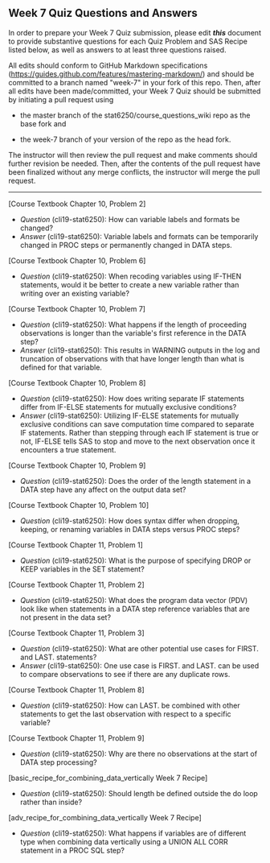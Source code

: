 ## Week 7 Quiz Questions and Answers

In order to prepare your Week 7 Quiz submission, please edit ***this*** document to provide substantive questions for each Quiz Problem and SAS Recipe listed below, as well as answers to at least three questions raised.

All edits should conform to GitHub Markdown specifications (https://guides.github.com/features/mastering-markdown/) and should be committed to a branch named "week-7" in your fork of this repo. Then, after all edits have been made/committed, your Week 7 Quiz should be submitted by initiating a pull request using

- the master branch of the stat6250/course_questions_wiki repo as the base fork and

- the week-7 branch of your version of the repo as the head fork.

The instructor will then review the pull request and make comments should further revision be needed. Then, after the contents of the pull request have been finalized without any merge conflicts, the instructor will merge the pull request.

********************************************************************************



[Course Textbook Chapter 10, Problem 2]
- *Question* (cli19-stat6250): How can variable labels and formats be changed? 
- *Answer* (cli19-stat6250): Variable labels and formats can be temporarily changed in PROC steps or permanently changed in DATA steps.



[Course Textbook Chapter 10, Problem 6]
- *Question* (cli19-stat6250): When recoding variables using IF-THEN statements, would it be better to create a new variable rather than writing over an existing variable?



[Course Textbook Chapter 10, Problem 7]
- *Question* (cli19-stat6250): What happens if the length of proceeding observations is longer than the variable's first reference in the DATA step?
- *Answer* (cli19-stat6250): This results in WARNING outputs in the log and truncation of observations with that have longer length than what is defined for that variable.



[Course Textbook Chapter 10, Problem 8]
- *Question* (cli19-stat6250): How does writing separate IF statements differ from IF-ELSE statements for mutually exclusive conditions?
- *Answer* (cli19-stat6250): Utilizing IF-ELSE statements for mutually exclusive conditions can save computation time compared to separate IF statements. Rather than stepping through each IF statement is true or not, IF-ELSE tells SAS to stop and move to the next observation once it encounters a true statement.



[Course Textbook Chapter 10, Problem 9]
- *Question* (cli19-stat6250): Does the order of the length statement in a DATA step have any affect on the output data set?



[Course Textbook Chapter 10, Problem 10]
- *Question* (cli19-stat6250): How does syntax differ when dropping, keeping, or renaming variables in DATA steps versus PROC steps?



[Course Textbook Chapter 11, Problem 1]
- *Question* (cli19-stat6250): What is the purpose of specifying DROP or KEEP variables in the SET statement?



[Course Textbook Chapter 11, Problem 2]
- *Question* (cli19-stat6250): What does the program data vector (PDV) look like when statements in a DATA step reference variables that are not present in the data set?



[Course Textbook Chapter 11, Problem 3]
- *Question* (cli19-stat6250): What are other potential use cases for FIRST. and LAST. statements?
- *Answer* (cli19-stat6250): One use case is FIRST. and LAST. can be used to compare observations to see if there are any duplicate rows.



[Course Textbook Chapter 11, Problem 8]
- *Question* (cli19-stat6250): How can LAST. be combined with other statements to get the last observation with respect to a specific variable?



[Course Textbook Chapter 11, Problem 9]
- *Question* (cli19-stat6250): Why are there no observations at the start of DATA step processing?



[basic_recipe_for_combining_data_vertically Week 7 Recipe]
- *Question* (cli19-stat6250): Should length be defined outside the do loop rather than inside?



[adv_recipe_for_combining_data_vertically Week 7 Recipe]
- *Question* (cli19-stat6250): What happens if variables are of different type when combining data vertically using a UNION ALL CORR statement in a PROC SQL step?


